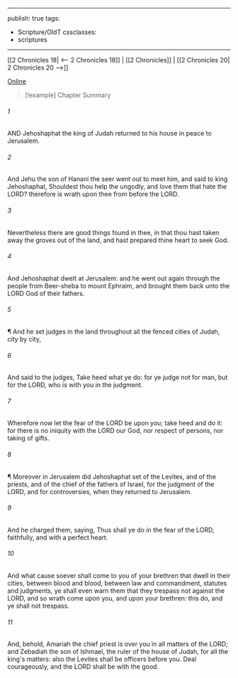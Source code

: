 

---
publish: true
tags:
  - Scripture/OldT
cssclasses:
  - scriptures
---
[[2 Chronicles 18| <-- 2 Chronicles 18]] | [[2 Chronicles]] | [[2 Chronicles 20| 2 Chronicles 20 -->]]

[Online](https://churchofjesuschrist.org/study/scriptures/ot/2-chr/19?lang=eng)

>[!example] Chapter Summary
>
###### 1
AND Jehoshaphat the king of Judah returned to his house in peace to Jerusalem.
###### 2
And Jehu the son of Hanani the seer went out to meet him, and said to king Jehoshaphat, Shouldest thou help the ungodly, and love them that hate the LORD?  therefore is wrath upon thee from before the LORD.
###### 3
Nevertheless there are good things found in thee, in that thou hast taken away the groves out of the land, and hast prepared thine heart to seek God.
###### 4
And Jehoshaphat dwelt at Jerusalem: and he went out again through the people from Beer-sheba to mount Ephraim, and brought them back unto the LORD God of their fathers.
###### 5
¶ And he set judges in the land throughout all the fenced cities of Judah, city by city,
###### 6
And said to the judges, Take heed what ye do: for ye judge not for man, but for the LORD, who is with you in the judgment.
###### 7
Wherefore now let the fear of the LORD be upon you; take heed and do it: for there is no iniquity with the LORD our God, nor respect of persons, nor taking of gifts.
###### 8
¶ Moreover in Jerusalem did Jehoshaphat set of the Levites, and of the priests, and of the chief of the fathers of Israel, for the judgment of the LORD, and for controversies, when they returned to Jerusalem.
###### 9
And he charged them, saying, Thus shall ye do in the fear of the LORD, faithfully, and with a perfect heart.
###### 10
And what cause soever shall come to you of your brethren that dwell in their cities, between blood and blood, between law and commandment, statutes and judgments, ye shall even warn them that they trespass not against the LORD, and so wrath come upon you, and upon your brethren: this do, and ye shall not trespass.
###### 11
And, behold, Amariah the chief priest is over you in all matters of the LORD; and Zebadiah the son of Ishmael, the ruler of the house of Judah, for all the king's matters: also the Levites shall be officers before you.  Deal courageously, and the LORD shall be with the good.



